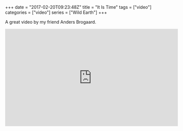 +++
date = "2017-02-20T09:23:48Z"
title = "It Is Time"
tags = ["video"]
categories = ["video"]
series = ["Wild Earth"]
+++

A great video by my friend Anders Brogaard.

<div class="videoWrapper">
  <iframe width="560" height="315" src="https://www.youtube.com/embed/SlHh-Fb1J5k" frameborder="0" allowfullscreen></iframe>
</div>

